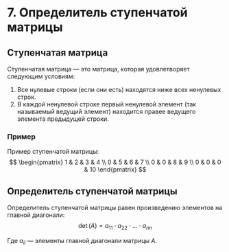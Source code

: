 # 7. Определитель ступенчатой матрицы

## Ступенчатая матрица

Ступенчатая матрица — это матрица, которая удовлетворяет следующим условиям:
1. Все нулевые строки (если они есть) находятся ниже всех ненулевых строк.
2. В каждой ненулевой строке первый ненулевой элемент (так называемый ведущий элемент) находится правее ведущего элемента предыдущей строки.

### Пример

Пример ступенчатой матрицы:
$$
\begin{pmatrix}
1 & 2 & 3 & 4 \\
0 & 5 & 6 & 7 \\
0 & 0 & 8 & 9 \\
0 & 0 & 0 & 10
\end{pmatrix}
$$

## Определитель ступенчатой матрицы

Определитель ступенчатой матрицы равен произведению элементов на главной диагонали:
$$
\det(A) = a_{11} \cdot a_{22} \cdot \ldots \cdot a_{nn}
$$

Где $a_{ii}$ — элементы главной диагонали матрицы $A$.
